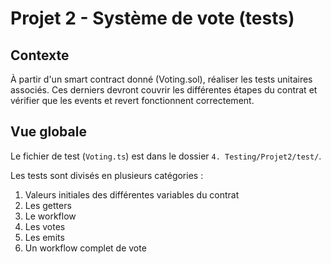 # Projet 2 - Système de vote (tests)

## Contexte

À partir d'un smart contract donné (Voting.sol), réaliser les tests unitaires associés. Ces derniers devront couvrir les différentes étapes du contrat et vérifier que les events et revert fonctionnent correctement.

## Vue globale

Le fichier de test (```Voting.ts```) est dans le dossier ```4. Testing/Projet2/test/```.

Les tests sont divisés en plusieurs catégories :
1. Valeurs initiales des différentes variables du contrat
2. Les getters
3. Le workflow
4. Les votes
5. Les emits
6. Un workflow complet de vote